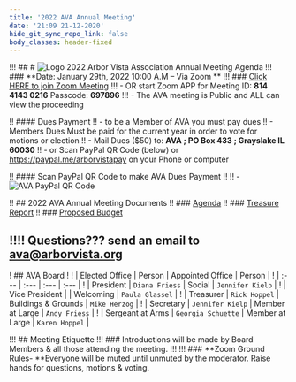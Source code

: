 ```yaml
---
title: '2022 AVA Annual Meeting'
date: '21:09 21-12-2020'
hide_git_sync_repo_link: false
body_classes: header-fixed
---
```


<link id="linkstyle" rel='stylesheet' href='/css/ava.css'/>

[Logo]: /images/Oak_Tree2_100.png


!!! ## # ![Logo]  2022 Arbor Vista Association Annual Meeting Agenda
!!! ### **Date:  January 29th, 2022  10:00 A.M – Via Zoom **
!!! ### [Click HERE to join Zoom Meeting](https://us02web.zoom.us/j/81441430216?pwd=OXp6MXlkdGJqS2orZ1lTNm1TWTlzZz09) 
!!! - OR start Zoom APP for Meeting ID: **814 4143 0216**  Passcode: **697896**
!!! - The AVA meeting is Public and ALL can view the proceeding

!! #### Dues Payment
!! - to be a Member of AVA you must pay dues
!! - Members Dues Must be paid for the current year in order to vote for motions or election
!! - Mail Dues ($50) to:  __**AVA ; PO Box 433 ; Grayslake IL 60030**__
!! - or Scan PayPal QR Code (below) or https://paypal.me/arborvistapay on your Phone or computer

!! #### Scan PayPal QR Code to make AVA Dues Payment 
!! 
!!   - ![AVA PayPal QR Code](https://files.arborvista.org/images/PayPal_QR_Code.png?resize=400,200) 

!! ## 2022 AVA Annual Meeting Documents
!! ### [Agenda](https://docs.google.com/document/d/17v-nWRXvIagOO9PxWV3HvHnl39No68vQw5cGEmsj4MA/edit?usp=sharing)
!! ### [Treasure Report](../2022-ava-treasurer-report)
!! ### [Proposed Budget](../ava-2022-proposed-budget)

!!!! Questions???  send an email to <ava@arborvista.org>
---
! ## AVA Board
!
! |  Elected Office      | Person      | Appointed Office      | Person |
! | :--- | :--- | :--- | :--- |
! |  President | `Diana Friess`  |  Social |  `Jennifer Kielp` |
! |  Vice President |  |   Welcoming |  `Paula Glassel` |
! |  Treasurer |  `Rick Hoppel` |   Buildings & Grounds |  `Mike Herzog` |
! |  Secretary |  `Jennifer Kielp` |   Member at Large |  `Andy Friess` |
! |  Sergeant at Arms |  `Georgia Schuette` | Member at Large | `Karen Hoppel`  |

!!! ## Meeting Etiquette
!!! ### Introductions will be made by Board Members & all those attending the meeting.
!!!
!!! ### **Zoom Ground Rules- **Everyone will be muted until unmuted by the moderator.  Raise hands for questions, motions & voting.

